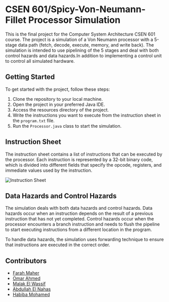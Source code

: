 # CSEN 601/Spicy-Von-Neumann-Fillet Processor Simulation
This is the final project for the Computer System Architecture CSEN 601 course.
The project is a simulation of a Von Neumann processor with a 5-stage data path (fetch, decode, execute, memory, and write back). The simulation is intended to use pipelining of the 5 stages and deal with both control hazards and data hazards.In addition to implementing a control unit to control all simulated hardware.

## Getting Started

To get started with the project, follow these steps:

1. Clone the repository to your local machine.
2. Open the project in your preferred Java IDE.
3. Access the resources directory of the project.
4. Write the instructions you want to execute from the instruction sheet in the `program.txt` file.
5. Run the `Processor.java` class to start the simulation.

## Instruction Sheet

The instruction sheet contains a list of instructions that can be executed by the processor. Each instruction is represented by a 32-bit binary code, which is divided into different fields that specify the opcode, registers, and immediate values used by the instruction.

![Instruction Sheet](https://github.com/OMAR-AHMED-SAAD/Spicy-Von-Neumann-Fillet/assets/110069095/d9df19a1-915d-479a-83b5-5e17a9f369c2)


## Data Hazards and Control Hazards

The simulation deals with both data hazards and control hazards. Data hazards occur when an instruction depends on the result of a previous instruction that has not yet completed. Control hazards occur when the processor encounters a branch instruction and needs to flush the pipeline to start executing instructions from a different location in the program.

To handle data hazards, the simulation uses forwarding technique to ensure that instructions are executed in the correct order.

## Contributors
+ [Farah Maher](https://github.com/farahalfawzy)
+ [Omar Ahmed](https://github.com/OMAR-AHMED-SAAD)
+ [Malak El Wassif](https://github.com/malakElWassif)
+ [Abdullah El Nahas](https://github.com/AbdullahElNahas)
+ [Habiba Mohamed](https://github.com/HabibaMohamedd4)
